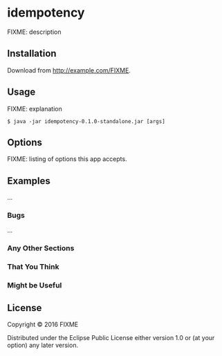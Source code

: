 # idempotency

FIXME: description

## Installation

Download from http://example.com/FIXME.

## Usage

FIXME: explanation

    $ java -jar idempotency-0.1.0-standalone.jar [args]

## Options

FIXME: listing of options this app accepts.

## Examples

...

### Bugs

...

### Any Other Sections
### That You Think
### Might be Useful

## License

Copyright © 2016 FIXME

Distributed under the Eclipse Public License either version 1.0 or (at
your option) any later version.
